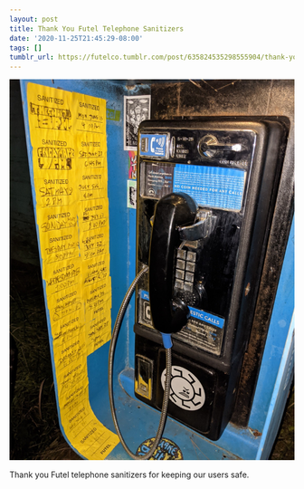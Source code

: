 ```yaml
---
layout: post
title: Thank You Futel Telephone Sanitizers
date: '2020-11-25T21:45:29-08:00'
tags: []
tumblr_url: https://futelco.tumblr.com/post/635824535298555904/thank-you-futel-telephone-sanitizers-for-keeping
---
```

 ![](/images/blog/efdda2f529d3687ad28bbe0cedf6be9b57574da6.jpg)  

Thank you Futel telephone sanitizers for keeping our users safe.

